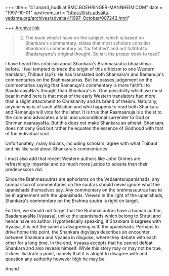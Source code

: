 +++
title = "41 anand_hudli at BMC.BOEHRINGER-MANNHEIM.COM"
date = "1997-10-01"
upstream_url = "https://lists.advaita-vedanta.org/archives/advaita-l/1997-October/007242.html"

+++
[Archive link](https://lists.advaita-vedanta.org/archives/advaita-l/1997-October/007242.html)

>2. The book which I have on the subject, which is based on Shankara's
>commentary, states that most scholars consider Shankara's commentary
>as 'far fetched' and not faithful to Bhadarayana's original thought. So
>is it the proper book to read?
>

I have heard this criticism about Shankara's Brahmasuutra bhaashhya before.
I feel tempted to trace the origin of this criticism to one Western
translator, Thibaut (sp?). He has translated both Shankara's and Ramanuja's
commentaries on the Brahmasuutras. But he passes judgement on the commentaries
saying that Ramanuja's commentary is more faithful to BaadaraayaNa's
thought than Shankara's is. One possibility which we must bear in mind here
is that most of the early Western translators had more than a slight
attachment to Christianity and its brand of theism. Naturally, anyone
who is of such affiliation and who happens to read both Shankara and
Ramanuja will vote for the latter. It is true that Raamaanuja is a
theist to the core and advocates a total and unconditional surrender
to God or Shriman naaraayaNa. But this does not make Shankara an
atheist.  Shankara does not deny God but rather he equates the
essence of Godhood with that of the individual soul.

Unfortunately, many Indians, including scholars, agree with what Thibaut
and his like said about Shankara's commentaries.

I must also add that recent Western authors like John Grimes are
refreshingly impartial and do much more justice to advaita than their
predecessors did.

Since the Brahmasuutras are aphorisms on the Vedaanta/upanishads, any
comparison of commentaries on the suutras should never ignore what the
upanishads themselves say. Any commentary on the brahmasuutras has to
be in agreement with the upanishads. Viewed in the light of the upanishads,
Shankara's commentary on the Brahma suutra is right on target.

Further, we should not forget that the Brahmasuutras have a human author,
BaadaraayaNa (Vyaasa), unlike the upanishads which belong to Shruti and
hence have no author. Hypothetically speaking, if Shankara disagrees with
Vyaasa, it is not the same as disagreeing with the upanishads. Perhaps to
drive home this point, the Shankara digvijaya describes an encounter between
Shankara and Vyaasa in disguise, where they debate with each other for a long
time. In the end, Vyaasa accepts that he cannot defeat Shankara and also
reveals himself. While this story may or may not be true, it does illustrate
a point, namely that it is alright to disagree with and question any
authority however high he may be.

Anand

